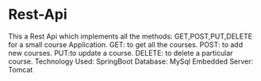 # Rest-Api
This a Rest Api which implements all the methods: GET,POST,PUT,DELETE for a small course Application.
GET: to get all the courses.
POST: to add new courses.
PUT:to update a course.
DELETE: to delete a particular course.
Technology Used: SpringBoot
Database: MySql
Embedded Server: Tomcat

